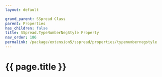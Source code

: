 ```yaml
---
layout: default

grand_parent: SSpread Class
parent: Properties
has_children: false
title: SSpread.TypeNumberNegStyle Property
nav_order: 186
permalink: /package/extension5/sspread/properties/typenumbernegstyle
---
```

# {{ page.title }}